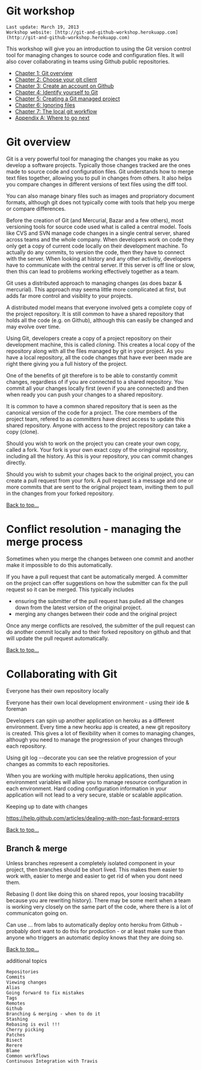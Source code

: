 <link href="index.css" rel="stylesheet" type="text/css">

# <a id="top">Git workshop</a>


    Last update: March 19, 2013
    Workshop website: [http://git-and-github-workshop.herokuapp.com](http://git-and-github-workshop.herokuapp.com)


This workshop will give you an introduction to using the Git version control tool for managing changes to source code and configuration files.  It will also cover collaborating in teams using Github public repositories.

* [Chapter 1: Git overview](#chapter1)
* [Chapter 2: Choose your git client](chapter2-choose-your-git-client.html)
* [Chapter 3: Create an account on Github](chapter3-create-accont-on-github.html)
* [Chapter 4: Identify yourself to Git](chapter04-identify-yourself-to-git.html)
* [Chapter 5: Creating a Git managed project](chapter05-git-managed-project.html)
* [Chapter 6: Ignoring files](chapter06-ingnoring-files.html)
* [Chapter 7: The local git workflow](chapter07-local-git-workflow.html)
* [Appendix A: Where to go next](#appendix-a)


# <a id="#chapter1">Git overview</a>

Git is a very powerful tool for managing the changes you make as you develop a software projects.  Typically those changes tracked are the ones made to source code and configuration files.  Git understands how to merge text files together, allowing you to pull in changes from others.  It also helps you compare changes in different versions of text files using the diff tool.

You can also manage binary files such as images and propriatory document formats, although git does not typically come with tools that help you merge or compare differences.

Before the creation of Git (and Mercurial, Bazar and a few others), most versioning tools for source code used what is called a central model.  Tools like CVS and SVN manage code changes in a single central server, shared across teams and the whole company.  When developers work on code they only get a copy of current code locally on their development machine.  To actually do any commits, to version the code, then they have to connect with the server.  When looking at history and any other activitiy, developers have to communicate with the central server.  If this server is off line or slow, then this can lead to problems working effectively together as a team.

Git uses a distributed approach to managing changes (as does bazar & mercurial).  This approach may seema little more complicated at first, but adds far more control and visiblity to your projects.

A distributed model means that everyone involved gets a complete copy of the project repository.  It is still common to have a shared repository that holds all the code (e.g. on Github), although this can easily be changed and may evolve over time.

Using Git, developers create a copy of a project repository on their development machine, this is called *cloning*.  This creates a local copy of the repository along with all the files managed by git in your project.  As you have a local repository, all the code changes that  have ever been made are right there giving you a full history of the project.

One of the benefits of git therefore is to be able to constantly commit changes, regardless of if you are connected to a shared repository.  You commit all your changes locally first (even if you are connected) and then when ready you can push your changes to a shared repository.

It is common to have a common shared repository that is seen as the canonical version of the code for a project.  The core members of the project team, refered to as *committers* have direct access to update this shared repository.  Anyone with access to the project repository can take a copy (clone).

Should you wish to work on the project you can create your own copy, called a fork.  Your fork is your own exact copy of the oringinal repository, including all the history.  As this is your repository, you can commit changes directly.

Should you wish to submit your chages back to the original project, you can create a pull request from your fork.  A pull request is a message and one or more commits that are sent to the original project team, inviting them to pull in the changes from your forked repository.

[Back to top...](#top)






# Conflict resolution - managing the merge process

Sometimes when you merge the changes between one commit and another make it impossible to do this automatically.

If you have a pull request that cant be automatically merged.  A committer on the project can offer suggestions on how the submitter can fix the pull request so it can be merged.  This typically includes
* ensuring the submitter of the pull request has pulled all the changes down from the latest version of the original project.
* merging any changes between their code and the original project

Once any merge conflicts are resolved, the submitter of the pull request can do another commit locally and to their forked repository on github and that will update the pull request automatically.


[Back to top...](#top)

Collaborating with Git
======================

Everyone has their own repository locally

Everyone has their own local development environment - using their ide & foreman

Developers can spin up another application on heroku as a different environment.  Every time a new heorku app is created, a new git repository is created.  This gives a lot of flexibility when it comes to managing changes, although you need to manage the progression of your changes through each repository.

Using git log --decorate you can see the relative progression of your changes as commits to each repositories.

When you are working with multiple heroku applications, then using environment variables will allow you to manage resource configuration in each environment.  Hard coding configuration information in your application will not lead to a very secure, stable or scalable application.



Keeping up to date with changes

https://help.github.com/articles/dealing-with-non-fast-forward-errors



[Back to top...](#top)



Branch & merge
--------------

Unless branches represent a completely isolated component in your project, then branches should be short lived.  This makes them easier to work with, easier to merge and easier to get rid of when you dont need them.

Rebasing (I dont like doing this on shared repos, your loosing tracability because you are rewriting history).  There may be some merit when a team is working very closely on the same part of the code, where there is a lot of communicaton going on.


Can use ... from labs to automatically deploy onto heroku from Github - probably dont want to do this for production - or at least make sure than anyone who triggers an automatic deploy knows that they are doing so.


[Back to top...](#top)




additional topics

    Repositories
    Commits
    Viewing changes
    Alias
    Going forward to fix mistakes
    Tags
    Remotes
    Github
    Branching & merging - when to do it
    Stashing
    Rebasing is evil !!!
    Cherry picking
    Patches
    Bisect
    Rerere
    Blame
    Common workflows
    Continuous Integration with Travis
